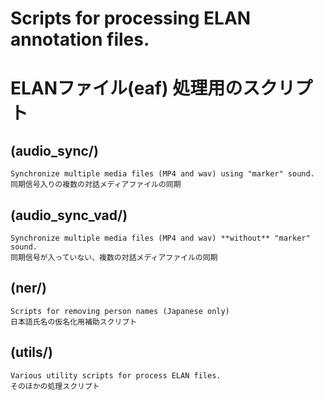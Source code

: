 # Scripts for processing ELAN annotation files.  
# ELANファイル(eaf) 処理用のスクリプト

## (audio_sync/)  
    Synchronize multiple media files (MP4 and wav) using "marker" sound.  
    同期信号入りの複数の対話メディアファイルの同期
  
## (audio_sync_vad/)  
    Synchronize multiple media files (MP4 and wav) **without** "marker" sound.  
    同期信号が入っていない、複数の対話メディアファイルの同期

## (ner/)  
    Scripts for removing person names (Japanese only)  
    日本語氏名の仮名化用補助スクリプト

## (utils/)
    Various utility scripts for process ELAN files.  
    そのほかの処理スクリプト
